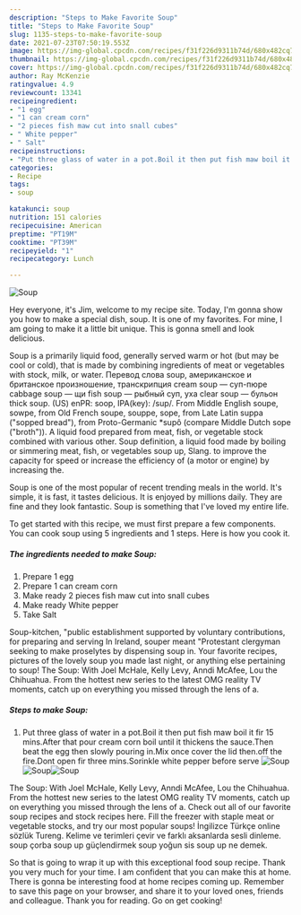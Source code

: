 ```yaml
---
description: "Steps to Make Favorite Soup"
title: "Steps to Make Favorite Soup"
slug: 1135-steps-to-make-favorite-soup
date: 2021-07-23T07:50:19.553Z
image: https://img-global.cpcdn.com/recipes/f31f226d9311b74d/680x482cq70/soup-recipe-main-photo.jpg
thumbnail: https://img-global.cpcdn.com/recipes/f31f226d9311b74d/680x482cq70/soup-recipe-main-photo.jpg
cover: https://img-global.cpcdn.com/recipes/f31f226d9311b74d/680x482cq70/soup-recipe-main-photo.jpg
author: Ray McKenzie
ratingvalue: 4.9
reviewcount: 13341
recipeingredient:
- "1 egg"
- "1 can cream corn"
- "2 pieces fish maw cut into snall cubes"
- " White pepper"
- " Salt"
recipeinstructions:
- "Put three glass of water in a pot.Boil it then put fish maw boil it fir 15 mins.After that pour cream corn boil until it thickens the sauce.Then beat the egg then slowly pouring in.Mix once cover the lid then.off the fire.Dont open fir three mins.Sorinkle white pepper before serve"
categories:
- Recipe
tags:
- soup

katakunci: soup 
nutrition: 151 calories
recipecuisine: American
preptime: "PT19M"
cooktime: "PT39M"
recipeyield: "1"
recipecategory: Lunch

---
```



![Soup](https://img-global.cpcdn.com/recipes/f31f226d9311b74d/680x482cq70/soup-recipe-main-photo.jpg)

Hey everyone, it's Jim, welcome to my recipe site. Today, I'm gonna show you how to make a special dish, soup. It is one of my favorites. For mine, I am going to make it a little bit unique. This is gonna smell and look delicious.

Soup is a primarily liquid food, generally served warm or hot (but may be cool or cold), that is made by combining ingredients of meat or vegetables with stock, milk, or water. Перевод слова soup, американское и британское произношение, транскрипция cream soup — суп-пюре cabbage soup — щи fish soup — рыбный суп, уха clear soup — бульон thick soup. (US) enPR: soop, IPA(key): /sup/. From Middle English soupe, sowpe, from Old French soupe, souppe, sope, from Late Latin suppa (&#34;sopped bread&#34;), from Proto-Germanic *supô (compare Middle Dutch sope (&#34;broth&#34;)). A liquid food prepared from meat, fish, or vegetable stock combined with various other. Soup definition, a liquid food made by boiling or simmering meat, fish, or vegetables soup up, Slang. to improve the capacity for speed or increase the efficiency of (a motor or engine) by increasing the.

Soup is one of the most popular of recent trending meals in the world. It's simple, it is fast, it tastes delicious. It is enjoyed by millions daily. They are fine and they look fantastic. Soup is something that I've loved my entire life.


To get started with this recipe, we must first prepare a few components. You can cook soup using 5 ingredients and 1 steps. Here is how you cook it.

<!--inarticleads1-->

##### The ingredients needed to make Soup:

1. Prepare 1 egg
1. Prepare 1 can cream corn
1. Make ready 2 pieces fish maw cut into snall cubes
1. Make ready  White pepper
1. Take  Salt


Soup-kitchen, &#34;public establishment supported by voluntary contributions, for preparing and serving In Ireland, souper meant &#34;Protestant clergyman seeking to make proselytes by dispensing soup in. Your favorite recipes, pictures of the lovely soup you made last night, or anything else pertaining to soup! The Soup: With Joel McHale, Kelly Levy, Anndi McAfee, Lou the Chihuahua. From the hottest new series to the latest OMG reality TV moments, catch up on everything you missed through the lens of a. 

<!--inarticleads2-->

##### Steps to make Soup:

1. Put three glass of water in a pot.Boil it then put fish maw boil it fir 15 mins.After that pour cream corn boil until it thickens the sauce.Then beat the egg then slowly pouring in.Mix once cover the lid then.off the fire.Dont open fir three mins.Sorinkle white pepper before serve
<img src="https://img-global.cpcdn.com/steps/c11e8d135ea60f02/160x128cq70/soup-recipe-step-1-photo.jpg" alt="Soup"><img src="https://img-global.cpcdn.com/steps/5af04c45294cd524/160x128cq70/soup-recipe-step-1-photo.jpg" alt="Soup"><img src="https://img-global.cpcdn.com/steps/f4323b2cfbd1b73c/160x128cq70/soup-recipe-step-1-photo.jpg" alt="Soup">

The Soup: With Joel McHale, Kelly Levy, Anndi McAfee, Lou the Chihuahua. From the hottest new series to the latest OMG reality TV moments, catch up on everything you missed through the lens of a. Check out all of our favorite soup recipes and stock recipes here. Fill the freezer with staple meat or vegetable stocks, and try our most popular soups! İngilizce Türkçe online sözlük Tureng. Kelime ve terimleri çevir ve farklı aksanlarda sesli dinleme. soup çorba soup up güçlendirmek soup yoğun sis soup up ne demek. 

So that is going to wrap it up with this exceptional food soup recipe. Thank you very much for your time. I am confident that you can make this at home. There is gonna be interesting food at home recipes coming up. Remember to save this page on your browser, and share it to your loved ones, friends and colleague. Thank you for reading. Go on get cooking!
